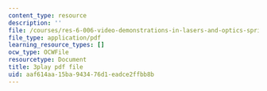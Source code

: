 ```yaml
---
content_type: resource
description: ''
file: /courses/res-6-006-video-demonstrations-in-lasers-and-optics-spring-2008/aaf614aa15ba943476d1eadce2ffbb8b_uKBaTKZa6c.pdf
file_type: application/pdf
learning_resource_types: []
ocw_type: OCWFile
resourcetype: Document
title: 3play pdf file
uid: aaf614aa-15ba-9434-76d1-eadce2ffbb8b
---
```

